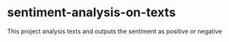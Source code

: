 # sentiment-analysis-on-texts
This project analysis texts and outputs the sentiment as positive or negative
